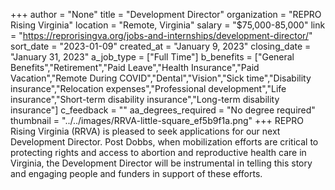 +++
author = "None"
title = "Development Director"
organization = "REPRO Rising Virginia"
location = "Remote, Virginia"
salary = "$75,000-85,000"
link = "https://reprorisingva.org/jobs-and-internships/development-director/"
sort_date = "2023-01-09"
created_at = "January 9, 2023"
closing_date = "January 31, 2023"
a_job_type = ["Full Time"]
b_benefits = ["General Benefits","Retirement","Paid Leave","Health Insurance","Paid Vacation","Remote During COVID","Dental","Vision","Sick time","Disability insurance","Relocation expenses","Professional development","Life insurance","Short-term disability insurance","Long-term disability insurance"]
c_feedback = ""
aa_degrees_required = "No degree required"
thumbnail = "../../images/RRVA-little-square_ef5b9f1a.png"
+++
REPRO Rising Virginia (RRVA) is pleased to seek applications for our next Development Director. Post Dobbs, when mobilization efforts are critical to protecting rights and access to abortion and reproductive health care in Virginia, the Development Director will be instrumental in telling this story and engaging people and funders in support of these efforts.